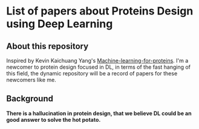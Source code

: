 # List of papers about Proteins Design using Deep Learning
## About this repository
Inspired by Kevin Kaichuang Yang's [Machine-learning-for-proteins](https://github.com/yangkky/Machine-learning-for-proteins). I'm a newcomer to protein design focused in DL, in terms of the fast hanging of this field, the dynamic repository will be a record of papers for these newcomers like me.  
## Background
**There is a hallucination in protein design, that we believe DL could be an good answer to solve the hot potato.**
